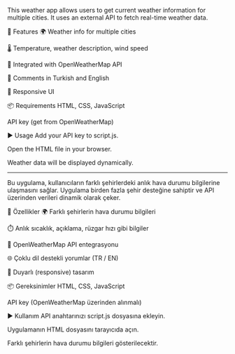 This weather app allows users to get current weather information for multiple cities. It uses an external API to fetch real-time weather data.

🔧 Features
🌍 Weather info for multiple cities

🌡️ Temperature, weather description, wind speed

📡 Integrated with OpenWeatherMap API

📝 Comments in Turkish and English

📱 Responsive UI

📦 Requirements
HTML, CSS, JavaScript

API key (get from OpenWeatherMap)

▶️ Usage
Add your API key to script.js.

Open the HTML file in your browser.

Weather data will be displayed dynamically.

--------

Bu uygulama, kullanıcıların farklı şehirlerdeki anlık hava durumu bilgilerine ulaşmasını sağlar. Uygulama birden fazla şehir desteğine sahiptir ve API üzerinden verileri dinamik olarak çeker.

🔧 Özellikler
🌍 Farklı şehirlerin hava durumu bilgileri

⏱️ Anlık sıcaklık, açıklama, rüzgar hızı gibi bilgiler

📡 OpenWeatherMap API entegrasyonu

🌐 Çoklu dil destekli yorumlar (TR / EN)

📱 Duyarlı (responsive) tasarım

📦 Gereksinimler
HTML, CSS, JavaScript

API key (OpenWeatherMap üzerinden alınmalı)

▶️ Kullanım
API anahtarınızı script.js dosyasına ekleyin.

Uygulamanın HTML dosyasını tarayıcıda açın.

Farklı şehirlerin hava durumu bilgileri gösterilecektir.
